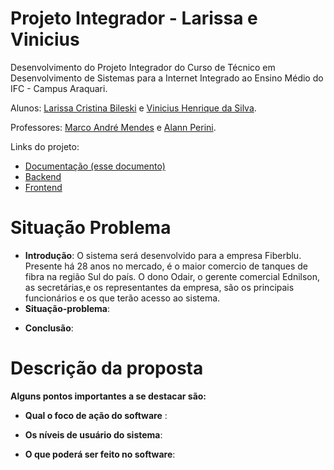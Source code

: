<!-- # H1
1. Lista
# H2
**Negrito**
- Tópicos -->

# Projeto Integrador - Larissa e Vinicius

Desenvolvimento do Projeto Integrador do Curso de Técnico em Desenvolvimento de Sistemas para a Internet Integrado ao Ensino Médio do IFC - Campus Araquari.

Alunos: [Larissa Cristina Bileski](github.com/larissabileski) e [Vinicius Henrique da Silva](github.com/viniihds). 

Professores: [Marco André Mendes](github.com/marcoandre) e [Alann Perini](https://github.com/AlannKPerini).

Links do projeto:

-   [Documentação (esse documento)]()
-   [Backend]()
-   [Frontend]()

<!-- # Modelos de Sistemas

## 1- Ponto de Vendas (PDV)

**Gerenciamento de vendas para uma padaria**

O nosso cliente, Sr. Genival, tem uma padaria de bairro chamada padaria Pão Genial e, devido a qualidade de seus produtos, ela está crescendo rapidamente. Recentemente, ele contratou mais funcionários para atendimento, caixa, panificação, etc.
Assim, atualmente, ele consegue concentrar seus esforços para melhorar a gestão da padaria. Para isso, ele quer instalar um sistema de controle de vendas que permita ao caixa lançar as vendas realizadas. Como sua intenção
é melhorar a gestão do negócio, é muito importante que ele consiga ter
relatórios, como por exemplo, de vendas.

## 2- Empréstimo

**Gerenciamento de uma biblioteca**

Uma ONG, chamada Sala Arco Íris, ajuda crianças de baixa renda em sua educação básica. Atualmente, recebeu uma doação de mais de 1000 livros e está montando a sua biblioteca. Eles querem emprestar os livros para as crianças e os pais das crianças. Apesar de
terem um computador e as estantes necessárias à disposição nessa nova biblioteca, não possuem verba suficiente para um leitor de impressão digital ou para produção
de carteirinhas para todas as crianças. Para isso, eles precisam de um sistema que gerencie todo o acervo, empréstimos, livros disponíveis, etc. mas que isso ocorra de maneira simples e sem necessidade de novos gastos. Também é importante que haja relatórios, permitindo o controle dos empréstimos e dos livros disponíveis no acervo.

## 3- Ordem de Serviço (O.S.)

**Manutenção de computadores**

Sr. Sálvio, nosso cliente, fez um curso de manutenção de celulares e smartphones e decidiu abrir um negócio, onde ele é responsável pelos consertos e sua esposa Marília realiza os atendimentos aos clientes. Com sua visão empreendedora, ele sentiu a necessidade de um software que auxilie
sua esposa nas tarefas diárias. Para isso, ele deseja um sistema que gerencie os clientes, orçamentos, serviços e retirada dos equipamentos. Sendo um negócio pequeno, é muito importante que ele consiga ter relatórios que lhe ajudem na gestão da
empresa, como dos status dos serviços. -->

# Situação Problema

-   **Introdução**: O sistema será desenvolvido para a empresa Fiberblu. Presente há 28 anos no mercado, é o maior comercio de tanques de fibra na região Sul do país. O dono Odair, o gerente comercial Ednilson, as secretárias,e os representantes da empresa, são os principais funcionários e os que terão acesso ao sistema.
-   **Situação-problema**: 
<!-- Aborde em detalhes como a empresa funciona, procurando seguir uma ordem lógica dos acontecimentos e organizando parágrafos diferentes para cada coisa diferente que for explicar (como faria em uma redação); -->
-   **Conclusão**: 
  <!-- tenha um parágrafo de conclusão focando nos problemas que você notou dentro da situação ; analisada e aponte brevemente como um software poderia
    ajudar a resolvê-los. -->

# Descrição da proposta

<!-- Após entender o problema, proponha uma solução que será útil nos aspectos de dificuldade encontrados. Assim, aqui você deverá **explicar de maneira resumida, e preferencialmente mais textual, como o software funcionará**. Pense nesse texto como uma **introdução ao seu cliente** do que você pretende fazer por ele, para que ele confirme se realmente está dentro do
desejado e permita sua continuidade. -->

**Alguns pontos importantes a se destacar são:**

-   **Qual o foco de ação do software** :
  <!-- relacionado com os problemas levantados na análise da situação-problema. O que realmente o software vai fazer. Por exemplo, o foco de ação do Gmail é permitir o envio e recebimento de e-mails. -->
-   **Os níveis de usuário do sistema**:
   <!-- Somente o gestor tem acesso? E os funcionários? Talvez seja para ambos, ou para funcionários de cargos
    diferentes, etc. -->
-   **O que poderá ser feito no software**: 
  <!-- Apenas o principal, sem pensar em
    telas ou detalhes específicos, pois isso será feito em outro momento. -->
<!-- -   **Se houver mais de um nível de usuário**, ressaltar as diferenças entre
        eles na descrição da proposta. -->

<!-- Tenha em mente que essa é uma etapa relativamente breve. Não é necessário um texto gigantesco, apenas dar uma noção do funcionamento do sistema. Mais adiante
precisaremos ser bem detalhistas, todavia agora a intenção é apenas fazer algo que permita ao cliente nos dizer se estamos no caminho certo. -->
